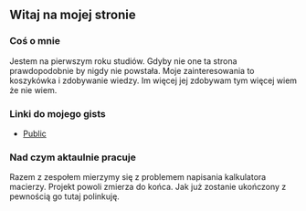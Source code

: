 ## Witaj na mojej stronie

### Coś o mnie
Jestem na pierwszym roku studiów. Gdyby nie one ta strona prawdopodobnie by nigdy nie powstała. Moje zainteresowania to koszykówka i zdobywanie wiedzy. Im więcej jej zdobywam tym więcej wiem że nie wiem.

### Linki do mojego gists
* [Public](https://gist.github.com/kacpermajchrzak/d4af1a5715f4df982be8f9ea8b06d605)

### Nad czym aktaulnie pracuje
Razem z zespołem mierzymy się z problemem napisania kalkulatora macierzy. Projekt powoli zmierza do końca. Jak już zostanie ukończony z pewnością go tutaj polinkuję.

